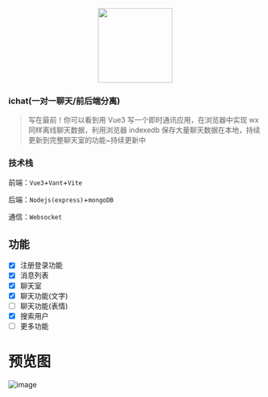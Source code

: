 <p align="center">
  <img width="148" src="https://lidexun.github.io/ichat/icon.svg">
</p>

### ichat(一对一聊天/前后端分离)

> 写在最前！你可以看到用 Vue3 写一个即时通讯应用，在浏览器中实现 wx 同样离线聊天数据，利用浏览器 indexedb 保存大量聊天数据在本地，持续更新到完整聊天室的功能~持续更新中

### 技术栈

前端：`Vue3`+`Vant`+`Vite`

后端：`Nodejs(express)`+`mongoDB`

通信：`Websocket`

## 功能

- [x] 注册登录功能
- [x] 消息列表
- [x] 聊天室
- [x] 聊天功能(文字)
- [ ] 聊天功能(表情)
- [x] 搜索用户
- [ ] 更多功能

# 预览图

![image](https://imgbed.link/file/5943)
